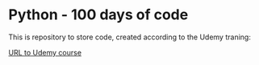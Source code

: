# Python - 100 days of code

This is repository to store code, created according to the Udemy traning:


[URL to Udemy course](https://www.udemy.com/course/100-days-of-code)